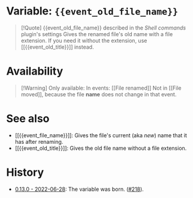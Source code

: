 # Variable: `{{event_old_file_name}}`
> [!Quote] {{event_old_file_name}} described in the *Shell commands* plugin's settings
> Gives the renamed file's old name with a file extension. If you need it without the extension, use [[{{event_old_title}}]] instead.

# Availability
> [!Warning] Only available:
> In events: [[File renamed]]
> Not in [[File moved]], because the file **name** does not change in that event.

# See also
- [[{{event_file_name}}]]: Gives the file's current (aka *new*) name that it has after renaming.
- [[{{event_old_title}}]]: Gives the old file name without a file extension.

# History
- [0.13.0 - 2022-06-28](https://github.com/Taitava/obsidian-shellcommands/blob/main/CHANGELOG.md#0130---2022-06-28): The variable was born. ([#218](https://github.com/Taitava/obsidian-shellcommands/issues/218)).